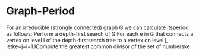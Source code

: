 # Graph-Period
For an irreducible (strongly connected) graph G we can calculate itsperiod as follows:IPerform a depth-first search of GIFor each e in G that connects a vertex on level i of the depth-firstsearch tree to a vertex on level j, letke=j−i−1.ICompute the greatest common divisor of the set of numberske
